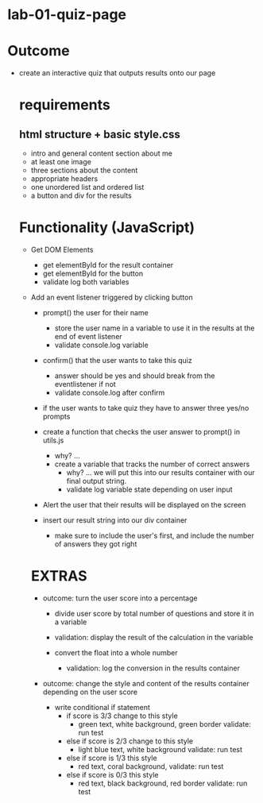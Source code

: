 # lab-01-quiz-page

# Outcome
- create an interactive quiz that outputs results onto our page

    # requirements
    
    ## html structure + basic style.css
    - intro and general content section about me
    - at least one image
    - three sections about the content
    - appropriate headers
    - one unordered list and ordered list
    - a button and div for the results


    # Functionality (JavaScript)
    - Get DOM Elements
        - get elementById for the result container
        - get elementById for the button
        - validate log both variables
    
    - Add an event listener triggered by clicking button
        
        - prompt() the user for their name
            - store the user name in a variable to use it in the results at the end of event listener
            - validate console.log variable
        
        - confirm() that the user wants to take this quiz
            -  answer should be yes and should break from the eventlistener if not
            - validate console.log after confirm
        
        - if the user wants to take quiz they have to answer three yes/no prompts
        
        - create a function that checks the user answer to prompt() in     utils.js
            - why? ... 
            - create a variable that tracks the number of correct answers
                - why? ... we will put this into our results container with our final output string.
                - validate log variable state depending on user input
        - Alert the user that their results will be displayed on the screen   
        - insert our result string into our div container 
            - make sure to include the user's first, and include the number of answers they got right

        # EXTRAS
        - outcome: turn the user score into a percentage
            - divide user score by total number of questions and store it in a variable
            - validation: display the result of the calculation in the variable

            - convert the float into a whole number
                - validation: log the conversion in the results container
        
        - outcome: change the style and content of the results container depending on the user score
            - write conditional if statement
                - if score is 3/3 change to this style
                    - green text, white background, green border
                    validate: run test
                - else if score is 2/3 change to this style
                    - light blue text, white background
                    validate: run test
                - else if score is 1/3 this style
                    - red text, coral background, 
                    validate: run test
                - else if score is 0/3 this style
                    - red text, black background, red border
                    validate: run test

        